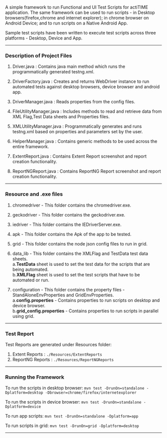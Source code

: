 A simple framework to run Functional and UI Test Scripts for actiTIME application. The same framework can be used to run scripts - in Desktop browsers(firefox,chrome and internet explorer); in chrome browser on Android Device; and to run scripts on a Native Android App. 

Sample test scripts have been written to execute test scripts across three platforms - Desktop, Device and App.

------------------------------------------------------------------------

### Description of Project Files
1. Driver.java : Contains java main method which runs the programmatically generated testng.xml.  

2. DriverFactory.java : Creates and returns WebDriver instance to run automated tests against desktop browsers, device browser and        android app. 

3. DriverManager.java : Reads properties from the config files.

4. FileUtilityManager.java : Includes methods to read and retrieve data from XML Flag,Test Data sheets and Properties files. 

5. XMLUtilityManager.java : Programmatically generates and runs testng.xml based on properties and parameters set by the user.  

6. HelperManager.java : Contains generic methods to be used across the entire framework.  

7. ExtentReport.java : Contains Extent Report screenshot and report creation functionality.   

8. ReportNGReport.java : Contains ReportNG Report screenshot and report creation functionality.

------------------------------------------------------------------------

### Resource and .exe files
1. chromedriver - This folder contains the chromedriver.exe.

2. geckodriver - This folder contains the geckodriver.exe.

3. iedriver - This folder contains the IEDriverServer.exe.

4. apk - This folder contains the Apk of the app to be tested.

5. grid - This folder contains the node json config files to run in grid.

6. data_lib - This folder contains the XMLFlag and TestData test data sheets.   
    a.**TestData** sheet is used to set the test data for the scripts that are being automated.  
    b.**XMLFlag** sheet is used to set the test scripts that have to be automated or run.
    
7. configuration - This folder contains the property files - StandAloneEnvProperties and GridEnvProperties.    
    a.**config.properties** -  Contains properties to run scripts on desktop and device browser.  
    b.**grid_config.properties** - Contains properties to run scripts in parallel using grid.
    
------------------------------------------------------------------------
    
### Test Report
Test Reports are generated under Resources folder:
1. Extent Reports : `./Resources/ExtentReports`  
2. ReportNG Reports : `./Resources/ReportNGReports`  

------------------------------------------------------------------------

### Running the Framework
To run the scripts in desktop browser:
`mvn test -DrunOn=standalone -Dplatform=desktop -Dbrowser=chrome/firefox/internetexplorer`

To run the scripts in device browser:
`mvn test -DrunOn=standalone -Dplatform=device`

To run app scripts:
`mvn test -DrunOn=standalone -Dplatform=app` 

To run scripts in grid:
`mvn test -DrunOn=grid -Dplatform=desktop` 

------------------------------------------------------------------------